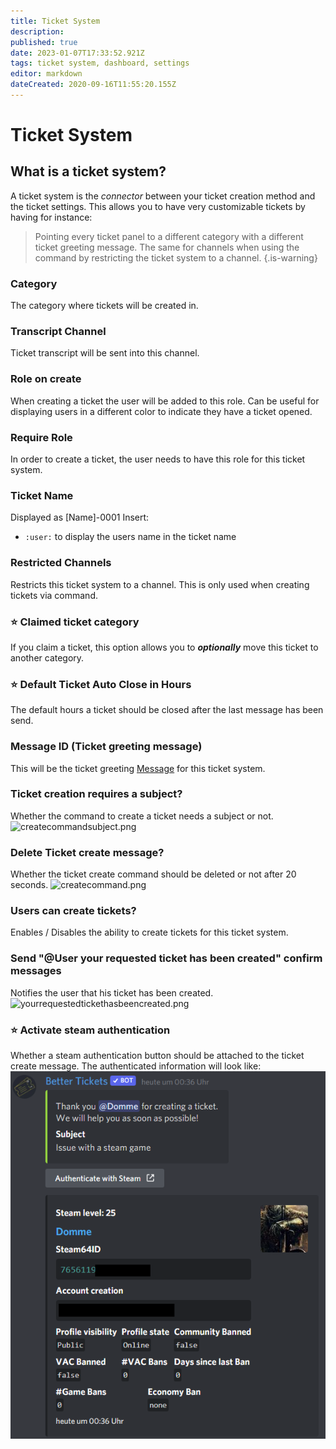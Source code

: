 ```yaml
---
title: Ticket System
description: 
published: true
date: 2023-01-07T17:33:52.921Z
tags: ticket system, dashboard, settings
editor: markdown
dateCreated: 2020-09-16T11:55:20.155Z
---
```


# Ticket System
## What is a ticket system?
A ticket system is the *connector* between your ticket creation method and the ticket settings.
This allows you to have very customizable tickets by having for instance:

> Pointing every ticket panel to a different category with a different ticket greeting message. 
> The same for channels when using the command by restricting the ticket system to a channel.
{.is-warning}

### Category
The category where tickets will be created in.

### Transcript Channel
Ticket transcript will be sent into this channel.

### Role on create
When creating a ticket the user will be added to this role. Can be useful for displaying users in a different color to indicate they have a ticket opened.

### Require Role
In order to create a ticket, the user needs to have this role for this ticket system.

### Ticket Name
Displayed as [Name]-0001
Insert:
- `:user:` to display the users name in the ticket name

### Restricted Channels
Restricts this ticket system to a channel. This is only used when creating tickets via command.

### ⭐ Claimed ticket category
If you claim a ticket, this option allows you to ***optionally*** move this ticket to another category.

### ⭐ Default Ticket Auto Close in Hours
The default hours a ticket should be closed after the last message has been send.

### Message ID (Ticket greeting message)
This will be the ticket greeting [Message](/Dashboard/Messages) for this ticket system.

### Ticket creation requires a subject?
Whether the command to create a ticket needs a subject or not.
![createcommandsubject.png](/createcommandsubject.png)
### Delete Ticket create message?
Whether the ticket create command should be deleted or not after 20 seconds.
![createcommand.png](/createcommand.png)
### Users can create tickets?
Enables / Disables the ability to create tickets for this ticket system.

### Send "@User your requested ticket has been created" confirm messages
Notifies the user that his ticket has been created.
![yourrequestedtickethasbeencreated.png](/yourrequestedtickethasbeencreated.png)

### ⭐ Activate steam authentication 
Whether a steam authentication button should be attached to the ticket create message. The authenticated information will look like:
![steam_auth.png](/steam_auth.png)